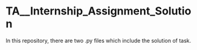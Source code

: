 # TA__Internship_Assignment_Solution
In this repository, there are two .py files which include the solution of task.
